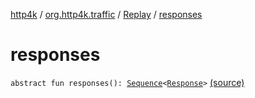 [http4k](../../index.md) / [org.http4k.traffic](../index.md) / [Replay](index.md) / [responses](./responses.md)

# responses

`abstract fun responses(): `[`Sequence`](https://kotlinlang.org/api/latest/jvm/stdlib/kotlin.sequences/-sequence/index.html)`<`[`Response`](../../org.http4k.core/-response/index.md)`>` [(source)](https://github.com/http4k/http4k/blob/master/http4k-core/src/main/kotlin/org/http4k/traffic/Replay.kt#L14)
